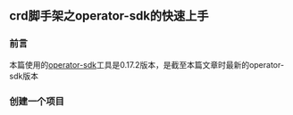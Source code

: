 ## crd脚手架之operator-sdk的快速上手

### 前言
  本篇使用的[operator-sdk](https://github.com/operator-framework/operator-sdk)工具是0.17.2版本，是截至本篇文章时最新的operator-sdk版本

### 创建一个项目
